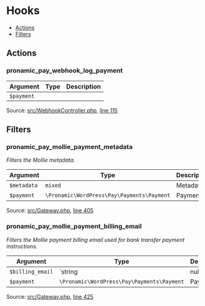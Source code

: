 # Hooks

- [Actions](#actions)
- [Filters](#filters)

## Actions

### pronamic_pay_webhook_log_payment

Argument | Type | Description
-------- | ---- | -----------
`$payment` |  | 

Source: [src/WebhookController.php](../src/WebhookController.php), [line 115](../src/WebhookController.php#L115-L115)

## Filters

### pronamic_pay_mollie_payment_metadata

*Filters the Mollie metadata.*

Argument | Type | Description
-------- | ---- | -----------
`$metadata` | `mixed` | Metadata.
`$payment` | `\Pronamic\WordPress\Pay\Payments\Payment` | Payment.

Source: [src/Gateway.php](../src/Gateway.php), [line 405](../src/Gateway.php#L405-L413)

### pronamic_pay_mollie_payment_billing_email

*Filters the Mollie payment billing email used for bank transfer payment instructions.*

Argument | Type | Description
-------- | ---- | -----------
`$billing_email` | `string|null` | Billing email.
`$payment` | `\Pronamic\WordPress\Pay\Payments\Payment` | Payment.

Source: [src/Gateway.php](../src/Gateway.php), [line 425](../src/Gateway.php#L425-L433)


